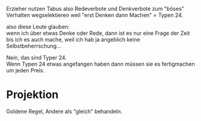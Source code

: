 Erzieher nutzen Tabus
also Redeverbote und Denkverbote
zum "böses" Verhalten wegselektieren
weil "erst Denken dann Machen" = Typen 24.

also diese Leute glauben:  
wenn ich über etwas Denke oder Rede,
dann ist es nur eine Frage der Zeit
bis ich es auch mache,
weil ich hab ja angeblich
keine Selbstbeherrschung...

Nein, das sind Typer 24.  
Wenn Typen 24 etwas angefangen haben
dann müssen sie es fertigmachen
um jeden Preis.

# Projektion

Goldene Regel,
Andere als "gleich" behandeln.
